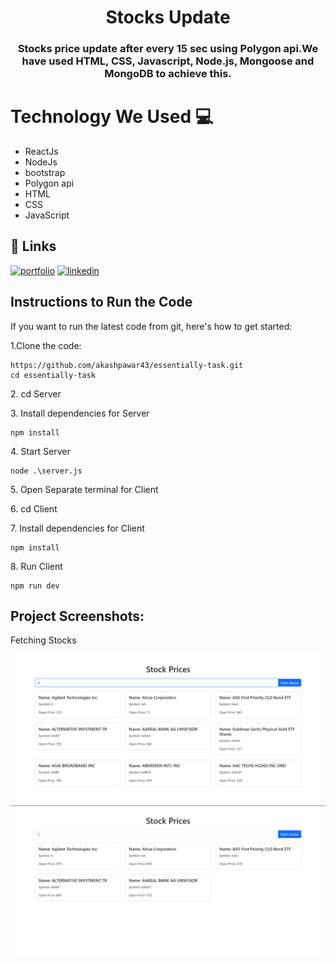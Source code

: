 
<h1 align="center" style="border-bottom: none;">Stocks Update</h1>
<h3 align="center">Stocks price update after every 15 sec using Polygon api.We have used HTML, CSS, Javascript, Node.js, Mongoose and MongoDB to achieve this.</h3>

# Technology We Used :computer: 

*   ReactJs
*   NodeJs
*   bootstrap
*   Polygon api
*   HTML
*   CSS
*   JavaScript


## 🔗 Links
[![portfolio](https://img.shields.io/badge/my_portfolio-000?style=for-the-badge&logo=ko-fi&logoColor=white)](https://akashpawardev.netlify.app/)
[![linkedin](https://img.shields.io/badge/linkedin-0A66C2?style=for-the-badge&logo=linkedin&logoColor=white)](https://www.linkedin.com/in/akashpawar23/)


## Instructions to Run the Code 

If you want to run the latest code from git, here's how to get started:

<p>1.Clone the code:</p>

```
https://github.com/akashpawar43/essentially-task.git
cd essentially-task
```

<p>2. cd Server</p>

<p>3. Install dependencies for Server</p>

```
npm install
```

<p>4. Start Server</p>

```
node .\server.js
```

<p>5. Open Separate terminal for Client</p>

<p>6. cd Client</p>

<p>7. Install dependencies for Client</p>

```
npm install
```

<p>8. Run Client</p>

```
npm run dev
```



<h2>Project Screenshots:</h2>

Fetching Stocks

<img src="https://github.com/akashpawar43/essentially-task/blob/master/client/public/website1.png" alt="project-screenshot" >

<img src="https://github.com/akashpawar43/essentially-task/blob/master/client/public/website2.png" alt="project-screenshot" >
